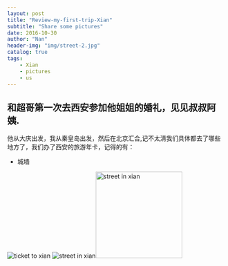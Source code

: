 ```yaml
---
layout: post
title: "Review-my-first-trip-Xian"
subtitle: "Share some pictures"
date: 2016-10-30
author: "Nan"
header-img: "img/street-2.jpg"
catalog: true
tags:
    - Xian
    - pictures
    - us
---
```


## 和超哥第一次去西安参加他姐姐的婚礼，见见叔叔阿姨.

他从大庆出发，我从秦皇岛出发，然后在北京汇合,记不太清我们具体都去了哪些地方了，我们办了西安的旅游年卡，记得的有：
- 城墙
<div class="container-fluid">
    <div class="row">
        <img src="https://rawgithub.com/mushroommie/images/master/Xian/ticket.jpg" class="img-responsive" alt="ticket to xian">
        <img src="https://rawgithub.com/mushroommie/images/master/Xian/street-1.jpg" class="img-responsive" alt="street in xian"><img src="https://rawgithub.com/mushroommie/images/master/Xian/street-3.jpg" class="img-responsive" style="height:200px" alt="street in xian">
    </div>
</div>




